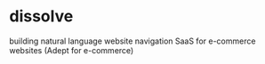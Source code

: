 # dissolve

building natural language website navigation SaaS for e-commerce websites (Adept for e-commerce)
